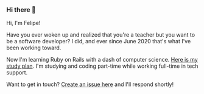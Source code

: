 ### Hi there 👋

Hi, I'm Felipe!

Have you ever woken up and realized that you're a teacher but you want to be a software developer? I did, and ever since June 2020 that's what I've been working toward.

Now I'm learning Ruby on Rails with a dash of computer science. [Here is my study plan](https://github.com/fpsvogel/learn-ruby-and-cs). I'm studying and coding part-time while working full-time in tech support.

Want to get in touch? [Create an issue here](https://github.com/fpsvogel/fpsvogel/issues) and I'll respond shortly!
